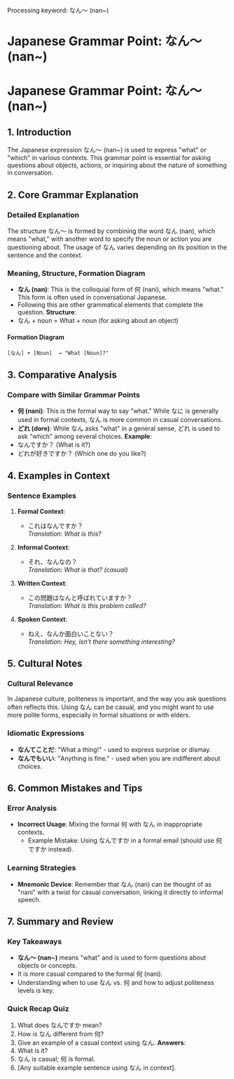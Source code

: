 Processing keyword: なん～ (nan~)
# Japanese Grammar Point: なん～ (nan~)
# Japanese Grammar Point: なん～ (nan~)
## 1. Introduction
The Japanese expression なん～ (nan~) is used to express "what" or "which" in various contexts. This grammar point is essential for asking questions about objects, actions, or inquiring about the nature of something in conversation.
## 2. Core Grammar Explanation
### Detailed Explanation
The structure なん～ is formed by combining the word なん (nan), which means "what," with another word to specify the noun or action you are questioning about. The usage of なん varies depending on its position in the sentence and the context.
### Meaning, Structure, Formation Diagram
- **なん (nan)**: This is the colloquial form of 何 (nani), which means "what." This form is often used in conversational Japanese.
- Following this are other grammatical elements that complete the question.
**Structure**:
- なん + noun = What + noun (for asking about an object)
  
#### Formation Diagram
```
[なん] + [Noun]  → "What [Noun]?"
```
## 3. Comparative Analysis
### Compare with Similar Grammar Points
- **何 (nani)**: This is the formal way to say "what." While なに is generally used in formal contexts, なん is more common in casual conversations.
- **どれ (dore)**: While なん asks "what" in a general sense, どれ is used to ask "which" among several choices.
**Example**:
- なんですか？ (What is it?)
- どれが好きですか？ (Which one do you like?)
## 4. Examples in Context
### Sentence Examples
1. **Formal Context**:
   - これはなんですか？  
     *Translation: What is this?*
   
2. **Informal Context**:
   - それ、なんなの？  
     *Translation: What is that? (casual)*
   
3. **Written Context**:
   - この問題はなんと呼ばれていますか？  
     *Translation: What is this problem called?*
4. **Spoken Context**:
   - ねえ、なんか面白いことない？  
     *Translation: Hey, isn’t there something interesting?*
## 5. Cultural Notes
### Cultural Relevance
In Japanese culture, politeness is important, and the way you ask questions often reflects this. Using なん can be casual, and you might want to use more polite forms, especially in formal situations or with elders.
### Idiomatic Expressions
- **なんてことだ**: "What a thing!" - used to express surprise or dismay.
- **なんでもいい**: "Anything is fine." - used when you are indifferent about choices.
## 6. Common Mistakes and Tips
### Error Analysis
- **Incorrect Usage**: Mixing the formal 何 with なん in inappropriate contexts.
  - Example Mistake: Using なんですか in a formal email (should use 何ですか instead).
### Learning Strategies
- **Mnemonic Device**: Remember that なん (nan) can be thought of as "nani" with a twist for casual conversation, linking it directly to informal speech.
## 7. Summary and Review
### Key Takeaways
- **なん～ (nan~)** means "what" and is used to form questions about objects or concepts.
- It is more casual compared to the formal 何 (nani).
- Understanding when to use なん vs. 何 and how to adjust politeness levels is key.
### Quick Recap Quiz
1. What does なんですか mean?
2. How is なん different from 何?
3. Give an example of a casual context using なん.
**Answers**:
1. What is it?
2. なん is casual; 何 is formal.
3. [Any suitable example sentence using なん in context].
